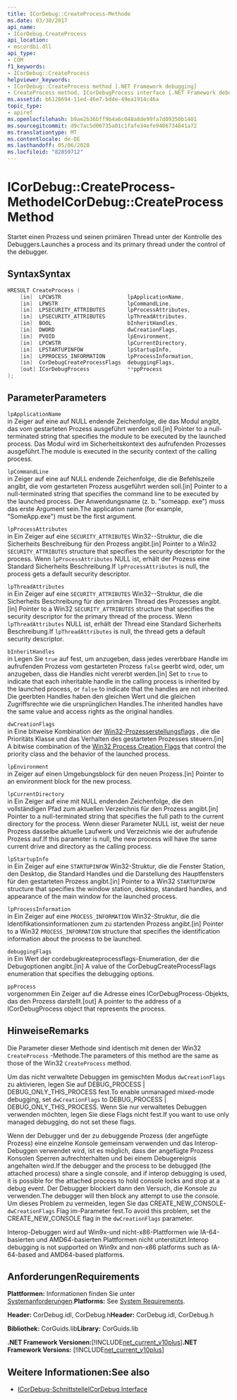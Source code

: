 ```yaml
---
title: ICorDebug::CreateProcess-Methode
ms.date: 03/30/2017
api_name:
- ICorDebug.CreateProcess
api_location:
- mscordbi.dll
api_type:
- COM
f1_keywords:
- ICorDebug::CreateProcess
helpviewer_keywords:
- ICorDebug::CreateProcess method [.NET Framework debugging]
- CreateProcess method, ICorDebugProcess interface [.NET Framework debugging]
ms.assetid: b6128694-11ed-46e7-bd4e-49ea1914c46a
topic_type:
- apiref
ms.openlocfilehash: b9ae2b36bff9b4a6c048a8de99fa7d09350b1401
ms.sourcegitcommit: d9c7ac5d06735a01c1fafe34efe9486734841a72
ms.translationtype: MT
ms.contentlocale: de-DE
ms.lasthandoff: 05/06/2020
ms.locfileid: "82859712"
---
```

# <a name="icordebugcreateprocess-method"></a><span data-ttu-id="d1d44-102">ICorDebug::CreateProcess-Methode</span><span class="sxs-lookup"><span data-stu-id="d1d44-102">ICorDebug::CreateProcess Method</span></span>
<span data-ttu-id="d1d44-103">Startet einen Prozess und seinen primären Thread unter der Kontrolle des Debuggers.</span><span class="sxs-lookup"><span data-stu-id="d1d44-103">Launches a process and its primary thread under the control of the debugger.</span></span>  
  
## <a name="syntax"></a><span data-ttu-id="d1d44-104">Syntax</span><span class="sxs-lookup"><span data-stu-id="d1d44-104">Syntax</span></span>  
  
```cpp  
HRESULT CreateProcess (  
    [in]  LPCWSTR                     lpApplicationName,  
    [in]  LPWSTR                      lpCommandLine,  
    [in]  LPSECURITY_ATTRIBUTES       lpProcessAttributes,  
    [in]  LPSECURITY_ATTRIBUTES       lpThreadAttributes,  
    [in]  BOOL                        bInheritHandles,  
    [in]  DWORD                       dwCreationFlags,  
    [in]  PVOID                       lpEnvironment,  
    [in]  LPCWSTR                     lpCurrentDirectory,  
    [in]  LPSTARTUPINFOW              lpStartupInfo,  
    [in]  LPPROCESS_INFORMATION       lpProcessInformation,  
    [in]  CorDebugCreateProcessFlags  debuggingFlags,  
    [out] ICorDebugProcess            **ppProcess  
);  
```  
  
## <a name="parameters"></a><span data-ttu-id="d1d44-105">Parameter</span><span class="sxs-lookup"><span data-stu-id="d1d44-105">Parameters</span></span>  
 `lpApplicationName`  
 <span data-ttu-id="d1d44-106">in Zeiger auf eine auf NULL endende Zeichenfolge, die das Modul angibt, das vom gestarteten Prozess ausgeführt werden soll.</span><span class="sxs-lookup"><span data-stu-id="d1d44-106">[in] Pointer to a null-terminated string that specifies the module to be executed by the launched process.</span></span> <span data-ttu-id="d1d44-107">Das Modul wird im Sicherheitskontext des aufrufenden Prozesses ausgeführt.</span><span class="sxs-lookup"><span data-stu-id="d1d44-107">The module is executed in the security context of the calling process.</span></span>  
  
 `lpCommandLine`  
 <span data-ttu-id="d1d44-108">in Zeiger auf eine auf NULL endende Zeichenfolge, die die Befehlszeile angibt, die vom gestarteten Prozess ausgeführt werden soll.</span><span class="sxs-lookup"><span data-stu-id="d1d44-108">[in] Pointer to a null-terminated string that specifies the command line to be executed by the launched process.</span></span> <span data-ttu-id="d1d44-109">Der Anwendungsname (z. b. "someapp. exe") muss das erste Argument sein.</span><span class="sxs-lookup"><span data-stu-id="d1d44-109">The application name (for example, "SomeApp.exe") must be the first argument.</span></span>  
  
 `lpProcessAttributes`  
 <span data-ttu-id="d1d44-110">in Ein Zeiger auf eine `SECURITY_ATTRIBUTES` Win32--Struktur, die die Sicherheits Beschreibung für den Prozess angibt.</span><span class="sxs-lookup"><span data-stu-id="d1d44-110">[in] Pointer to a Win32 `SECURITY_ATTRIBUTES` structure that specifies the security descriptor for the process.</span></span> <span data-ttu-id="d1d44-111">Wenn `lpProcessAttributes` NULL ist, erhält der Prozess eine Standard Sicherheits Beschreibung.</span><span class="sxs-lookup"><span data-stu-id="d1d44-111">If `lpProcessAttributes` is null, the process gets a default security descriptor.</span></span>  
  
 `lpThreadAttributes`  
 <span data-ttu-id="d1d44-112">in Ein Zeiger auf eine `SECURITY_ATTRIBUTES` Win32--Struktur, die die Sicherheits Beschreibung für den primären Thread des Prozesses angibt.</span><span class="sxs-lookup"><span data-stu-id="d1d44-112">[in] Pointer to a Win32 `SECURITY_ATTRIBUTES` structure that specifies the security descriptor for the primary thread of the process.</span></span> <span data-ttu-id="d1d44-113">Wenn `lpThreadAttributes` NULL ist, erhält der Thread eine Standard Sicherheits Beschreibung.</span><span class="sxs-lookup"><span data-stu-id="d1d44-113">If `lpThreadAttributes` is null, the thread gets a default security descriptor.</span></span>  
  
 `bInheritHandles`  
 <span data-ttu-id="d1d44-114">in Legen Sie `true` auf fest, um anzugeben, dass jedes vererbbare Handle im aufrufenden Prozess vom gestarteten Prozess `false` geerbt wird, oder, um anzugeben, dass die Handles nicht vererbt werden.</span><span class="sxs-lookup"><span data-stu-id="d1d44-114">[in] Set to `true` to indicate that each inheritable handle in the calling process is inherited by the launched process, or `false` to indicate that the handles are not inherited.</span></span> <span data-ttu-id="d1d44-115">Die geerbten Handles haben den gleichen Wert und die gleichen Zugriffsrechte wie die ursprünglichen Handles.</span><span class="sxs-lookup"><span data-stu-id="d1d44-115">The inherited handles have the same value and access rights as the original handles.</span></span>  
  
 `dwCreationFlags`  
 <span data-ttu-id="d1d44-116">in Eine bitweise Kombination der [Win32-Prozesserstellungsflags](/windows/win32/procthread/process-creation-flags) , die die Prioritäts Klasse und das Verhalten des gestarteten Prozesses steuern.</span><span class="sxs-lookup"><span data-stu-id="d1d44-116">[in] A bitwise combination of the [Win32 Process Creation Flags](/windows/win32/procthread/process-creation-flags) that control the priority class and the behavior of the launched process.</span></span>  
  
 `lpEnvironment`  
 <span data-ttu-id="d1d44-117">in Zeiger auf einen Umgebungsblock für den neuen Prozess.</span><span class="sxs-lookup"><span data-stu-id="d1d44-117">[in] Pointer to an environment block for the new process.</span></span>  
  
 `lpCurrentDirectory`  
 <span data-ttu-id="d1d44-118">in Ein Zeiger auf eine mit NULL endenden Zeichenfolge, die den vollständigen Pfad zum aktuellen Verzeichnis für den Prozess angibt.</span><span class="sxs-lookup"><span data-stu-id="d1d44-118">[in] Pointer to a null-terminated string that specifies the full path to the current directory for the process.</span></span> <span data-ttu-id="d1d44-119">Wenn dieser Parameter NULL ist, weist der neue Prozess dasselbe aktuelle Laufwerk und Verzeichnis wie der aufrufende Prozess auf.</span><span class="sxs-lookup"><span data-stu-id="d1d44-119">If this parameter is null, the new process will have the same current drive and directory as the calling process.</span></span>  
  
 `lpStartupInfo`  
 <span data-ttu-id="d1d44-120">in Ein Zeiger auf eine `STARTUPINFOW` Win32-Struktur, die die Fenster Station, den Desktop, die Standard Handles und die Darstellung des Hauptfensters für den gestarteten Prozess angibt.</span><span class="sxs-lookup"><span data-stu-id="d1d44-120">[in] Pointer to a Win32 `STARTUPINFOW` structure that specifies the window station, desktop, standard handles, and appearance of the main window for the launched process.</span></span>  
  
 `lpProcessInformation`  
 <span data-ttu-id="d1d44-121">in Ein Zeiger auf eine `PROCESS_INFORMATION` Win32-Struktur, die die Identifikationsinformationen zum zu startenden Prozess angibt.</span><span class="sxs-lookup"><span data-stu-id="d1d44-121">[in] Pointer to a Win32 `PROCESS_INFORMATION` structure that specifies the identification information about the process to be launched.</span></span>  
  
 `debuggingFlags`  
 <span data-ttu-id="d1d44-122">in Ein Wert der cordebugkreateprocessflags-Enumeration, der die Debugoptionen angibt.</span><span class="sxs-lookup"><span data-stu-id="d1d44-122">[in] A value of the CorDebugCreateProcessFlags enumeration that specifies the debugging options.</span></span>  
  
 `ppProcess`  
 <span data-ttu-id="d1d44-123">vorgenommen Ein Zeiger auf die Adresse eines ICorDebugProcess-Objekts, das den Prozess darstellt.</span><span class="sxs-lookup"><span data-stu-id="d1d44-123">[out] A pointer to the address of a ICorDebugProcess object that represents the process.</span></span>  
  
## <a name="remarks"></a><span data-ttu-id="d1d44-124">Hinweise</span><span class="sxs-lookup"><span data-stu-id="d1d44-124">Remarks</span></span>  
 <span data-ttu-id="d1d44-125">Die Parameter dieser Methode sind identisch mit denen der Win32 `CreateProcess` -Methode.</span><span class="sxs-lookup"><span data-stu-id="d1d44-125">The parameters of this method are the same as those of the Win32 `CreateProcess` method.</span></span>  
  
 <span data-ttu-id="d1d44-126">Um das nicht verwaltete Debuggen im gemischten Modus `dwCreationFlags` zu aktivieren, legen Sie auf DEBUG_PROCESS &#124; DEBUG_ONLY_THIS_PROCESS fest.</span><span class="sxs-lookup"><span data-stu-id="d1d44-126">To enable unmanaged mixed-mode debugging, set `dwCreationFlags` to DEBUG_PROCESS &#124; DEBUG_ONLY_THIS_PROCESS.</span></span> <span data-ttu-id="d1d44-127">Wenn Sie nur verwaltetes Debuggen verwenden möchten, legen Sie diese Flags nicht fest.</span><span class="sxs-lookup"><span data-stu-id="d1d44-127">If you want to use only managed debugging, do not set these flags.</span></span>  
  
 <span data-ttu-id="d1d44-128">Wenn der Debugger und der zu debuggende Prozess (der angefügte Prozess) eine einzelne Konsole gemeinsam verwenden und das Interop-Debuggen verwendet wird, ist es möglich, dass der angefügte Prozess Konsolen Sperren aufrechterhalten und bei einem Debugereignis angehalten wird.</span><span class="sxs-lookup"><span data-stu-id="d1d44-128">If the debugger and the process to be debugged (the attached process) share a single console, and if interop debugging is used, it is possible for the attached process to hold console locks and stop at a debug event.</span></span> <span data-ttu-id="d1d44-129">Der Debugger blockiert dann den Versuch, die Konsole zu verwenden.</span><span class="sxs-lookup"><span data-stu-id="d1d44-129">The debugger will then block any attempt to use the console.</span></span> <span data-ttu-id="d1d44-130">Um dieses Problem zu vermeiden, legen Sie das CREATE_NEW_CONSOLE- `dwCreationFlags` Flag im-Parameter fest.</span><span class="sxs-lookup"><span data-stu-id="d1d44-130">To avoid this problem, set the CREATE_NEW_CONSOLE flag in the `dwCreationFlags` parameter.</span></span>  
  
 <span data-ttu-id="d1d44-131">Interop-Debuggen wird auf Win9x-und nicht-x86-Plattformen wie IA-64-basierten und AMD64-basierten Plattformen nicht unterstützt.</span><span class="sxs-lookup"><span data-stu-id="d1d44-131">Interop debugging is not supported on Win9x and non-x86 platforms such as IA-64-based and AMD64-based platforms.</span></span>  
  
## <a name="requirements"></a><span data-ttu-id="d1d44-132">Anforderungen</span><span class="sxs-lookup"><span data-stu-id="d1d44-132">Requirements</span></span>  
 <span data-ttu-id="d1d44-133">**Plattformen:** Informationen finden Sie unter [Systemanforderungen](../../get-started/system-requirements.md).</span><span class="sxs-lookup"><span data-stu-id="d1d44-133">**Platforms:** See [System Requirements](../../get-started/system-requirements.md).</span></span>  
  
 <span data-ttu-id="d1d44-134">**Header:** CorDebug.idl, CorDebug.h</span><span class="sxs-lookup"><span data-stu-id="d1d44-134">**Header:** CorDebug.idl, CorDebug.h</span></span>  
  
 <span data-ttu-id="d1d44-135">**Bibliothek:** CorGuids.lib</span><span class="sxs-lookup"><span data-stu-id="d1d44-135">**Library:** CorGuids.lib</span></span>  
  
 <span data-ttu-id="d1d44-136">**.NET Framework Versionen:**[!INCLUDE[net_current_v10plus](../../../../includes/net-current-v10plus-md.md)]</span><span class="sxs-lookup"><span data-stu-id="d1d44-136">**.NET Framework Versions:** [!INCLUDE[net_current_v10plus](../../../../includes/net-current-v10plus-md.md)]</span></span>  
  
## <a name="see-also"></a><span data-ttu-id="d1d44-137">Weitere Informationen:</span><span class="sxs-lookup"><span data-stu-id="d1d44-137">See also</span></span>

- [<span data-ttu-id="d1d44-138">ICorDebug-Schnittstelle</span><span class="sxs-lookup"><span data-stu-id="d1d44-138">ICorDebug Interface</span></span>](icordebug-interface.md)
